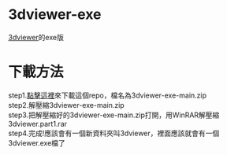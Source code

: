 <div id="top">
<h1>3dviewer-exe</h1>
<a href="https://github.com/charlie-moomoo/3dviewer">3dviewer</a>的exe版
</div>

# 下載方法
step1.[點擊這裡](https://github.com/charlie-moomoo/3dviewer-exe/archive/refs/heads/main.zip)來下載這個repo，檔名為3dviewer-exe-main.zip<br>
step2.解壓縮3dviewer-exe-main.zip<br>
step3.把解壓縮好的3dviewer-exe-main.zip打開，用WinRAR解壓縮3dviewer.part1.rar<br>
step4.完成!應該會有一個新資料夾叫3dviewer，裡面應該就會有一個3dviewer.exe檔了<br>
